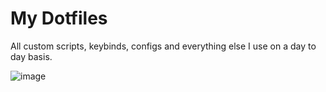 # My Dotfiles
All custom scripts, keybinds, configs and everything else I use on a day to day basis.

![image](https://user-images.githubusercontent.com/23296032/180854759-49386289-a04a-4968-8151-308a01cfc996.png)
